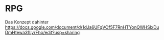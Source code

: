 # RPG
Das Konzept dahinter
https://docs.google.com/document/d/1dJa6UFqVOf5F7RnHTYonQWHSlxDuDmHtewa31LyrFho/edit?usp=sharing
